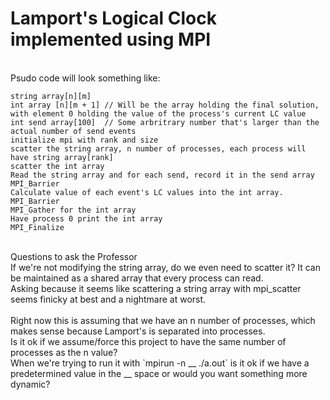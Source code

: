 # Lamport's Logical Clock implemented using MPI
</br>
Psudo code will look something like: 

```
string array[n][m]
int array [n][m + 1] // Will be the array holding the final solution, with element 0 holding the value of the process's current LC value 
int send array[100]  // Some arbritrary number that's larger than the actual number of send events
initialize mpi with rank and size
scatter the string array, n number of processes, each process will have string array[rank]
scatter the int array
Read the string array and for each send, record it in the send array 
MPI_Barrier
Calculate value of each event's LC values into the int array.
MPI_Barrier
MPI_Gather for the int array
Have process 0 print the int array
MPI_Finalize
```
</br>
Questions to ask the Professor
</br>
If we're not modifying the string array, do we even need to scatter it? It can be maintained as a shared array that every process can read.
</br>
Asking because it seems like scattering a string array with mpi_scatter seems finicky at best and a nightmare at worst.
</br>
</br>
Right now this is assuming that we have an n number of processes, which makes sense because Lamport's is separated into processes. 
</br>
Is it ok if we assume/force this project to have the same number of processes as the n value?
</br>
When we're trying to run it with `mpirun -n __ ./a.out` is it ok if we have a predetermined value in the __ space or would you want something more dynamic?
</br>
